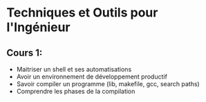 # Techniques et Outils pour l'Ingénieur


## Cours 1:

- Maitriser un shell et ses automatisations
- Avoir un environnement de développement productif
- Savoir compiler un programme (lib, makefile, gcc, search paths)
- Comprendre les phases de la compilation

